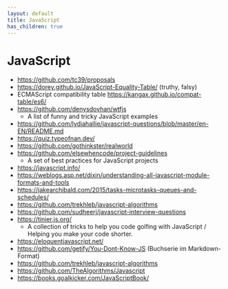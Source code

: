 ```yaml
---
layout: default
title: JavaScript
has_children: true
---
```


# JavaScript
- <https://github.com/tc39/proposals>
- <https://dorey.github.io/JavaScript-Equality-Table/> (truthy, falsy)
- ECMAScript compatibility table https://kangax.github.io/compat-table/es6/
- https://github.com/denysdovhan/wtfjs
    - A list of funny and tricky JavaScript examples
- https://github.com/lydiahallie/javascript-questions/blob/master/en-EN/README.md
- https://quiz.typeofnan.dev/
- <https://github.com/gothinkster/realworld>
- <https://github.com/elsewhencode/project-guidelines>
    - A set of best practices for JavaScript projects
- <https://javascript.info/>
- https://weblogs.asp.net/dixin/understanding-all-javascript-module-formats-and-tools
- https://jakearchibald.com/2015/tasks-microtasks-queues-and-schedules/
- https://github.com/trekhleb/javascript-algorithms
- https://github.com/sudheerj/javascript-interview-questions
- <https://tinier.js.org/>
    - A collection of tricks to help you code golfing with JavaScript / Helping you make your code shorter.
- <https://eloquentjavascript.net/>
- https://github.com/getify/You-Dont-Know-JS (Buchserie im Markdown-Format)
- https://github.com/trekhleb/javascript-algorithms
- https://github.com/TheAlgorithms/Javascript
- https://books.goalkicker.com/JavaScriptBook/
